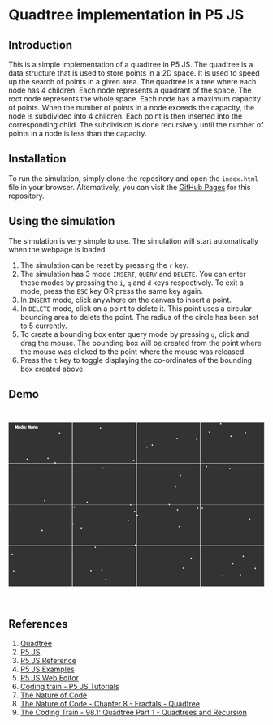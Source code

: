 # Quadtree implementation in P5 JS

## Introduction

This is a simple implementation of a quadtree in P5 JS. The quadtree is a data structure that is used to store points in a 2D space. It is used to speed up the search of points in a given area. The quadtree is a tree where each node has 4 children. Each node represents a quadrant of the space. The root node represents the whole space. Each node has a maximum capacity of points. When the number of points in a node exceeds the capacity, the node is subdivided into 4 children. Each point is then inserted into the corresponding child. The subdivision is done recursively until the number of points in a node is less than the capacity.

## Installation

To run the simulation, simply clone the repository and open the `index.html` file in your browser. Alternatively, you can visit the [GitHub Pages](https://ghostscypher.github.io/quadtree/src/index.html) for this repository.

## Using the simulation

The simulation is very simple to use. The simulation will start automatically when the webpage is loaded.

1. The simulation can be reset by pressing the `r` key.
2. The simulation has 3 mode `INSERT`, `QUERY` and `DELETE`. You can enter these modes by pressing the `i`, `q` and `d` keys respectively. To exit a mode, press the `ESC` key OR press the same key again.
3. In `INSERT` mode, click anywhere on the canvas to insert a point.
4. In `DELETE` mode, click on a point to delete it. This point uses a circular bounding area to delete the point. The radius of the circle has been set to 5 currently.
5. To create a bounding box enter query mode by pressing `q`, click and drag the mouse. The bounding box will be created from the point where the mouse was clicked to the point where the mouse was released.
6. Press the `t` key to toggle displaying the co-ordinates of the bounding box created above.

## Demo

<img src="https://raw.githubusercontent.com/ghostscypher/quadtree/output/demo.gif" alt="Quadtree GIF" />

## References

1. [Quadtree](https://en.wikipedia.org/wiki/Quadtree)
2. [P5 JS](https://p5js.org/)
3. [P5 JS Reference](https://p5js.org/reference/)
4. [P5 JS Examples](https://p5js.org/examples/)
5. [P5 JS Web Editor](https://editor.p5js.org/)
6. [Coding train - P5 JS Tutorials](https://www.youtube.com/user/shiffman/playlists?view=50&sort=dd&shelf_id=14)
7. [The Nature of Code](https://natureofcode.com/)
8. [The Nature of Code - Chapter 8 - Fractals - Quadtree](https://natureofcode.com/book/chapter-8-fractals/#84-quadtree)
9. [The Coding Train - 98.1: Quadtree Part 1 - Quadtrees and Recursion](https://www.youtube.com/watch?v=OJxEcs0w_kE)
